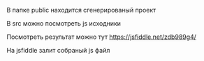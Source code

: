 В папке public находится сгенерированый проект

В src можно посмотреть js исходники

Посмотреть результат можно тут https://jsfiddle.net/zdb989g4/

На jsfiddle залит собраный js файл
